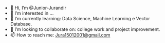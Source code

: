- 👋 Hi, I’m @Junior-Jurandir
- 👀 I’m interested in ... 
- 🌱 I’m currently learning: Data Science, Machine Learning e Vector Database.
- 💞️ I’m looking to collaborate on: college work and project improvement.
- 📫 How to reach me: Jura15012001@gmail.com

<!---
Junior-Jurandir/Junior-Jurandir is a ✨ special ✨ repository because its `README.md` (this file) appears on your GitHub profile.
You can click the Preview link to take a look at your changes.
--->
